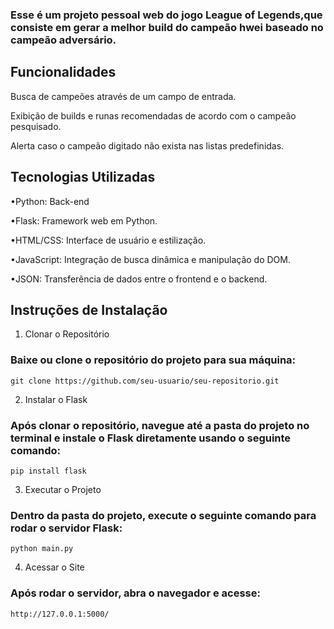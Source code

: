 ### Esse é um projeto pessoal web do jogo League of Legends,que consiste em gerar a melhor build do campeão hwei baseado no campeão adversário.
 
<h2>Funcionalidades</h2>

Busca de campeões através de um campo de entrada.

Exibição de builds e runas recomendadas de acordo com o campeão pesquisado.

Alerta caso o campeão digitado não exista nas listas predefinidas.

<h2>Tecnologias Utilizadas</h2>

•Python: Back-end

•Flask: Framework web em Python.

•HTML/CSS: Interface de usuário e estilização.

•JavaScript: Integração de busca dinâmica e manipulação do DOM.

•JSON: Transferência de dados entre o frontend e o backend.

<h2>Instruções de Instalação</h2>

1. Clonar o Repositório

### Baixe ou clone o repositório do projeto para sua máquina:
    git clone https://github.com/seu-usuario/seu-repositorio.git

2. Instalar o Flask
   
### Após clonar o repositório, navegue até a pasta do projeto no terminal e instale o Flask diretamente usando o seguinte comando:
    pip install flask

3. Executar o Projeto

### Dentro da pasta do projeto, execute o seguinte comando para rodar o servidor Flask:
    python main.py

4. Acessar o Site

### Após rodar o servidor, abra o navegador e acesse:
    http://127.0.0.1:5000/


